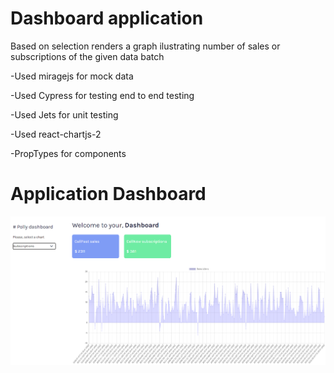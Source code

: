 # Dashboard application

 Based on selection renders a graph ilustrating number of sales or subscriptions of the given data batch
 
 
 -Used miragejs for mock data
 
 -Used Cypress for testing end to end testing
 
 -Used Jets for unit testing
 
 -Used react-chartjs-2
 
 -PropTypes for components
 
 # Application Dashboard
 ![](https://github.com/funakoshiapi/refactoring_react_hooks/blob/main/dashboard.PNG)
 
 
 
 
 


